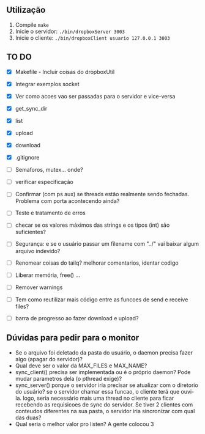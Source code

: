 ## Utilização
1. Compile ```make```
2. Inicie o servidor: ```./bin/dropboxServer 3003```
3. Inicie o cliente: ```./bin/dropboxClient usuario 127.0.0.1 3003```

## TO DO
- [x] Makefile - Incluir coisas do dropboxUtil
- [x] Integrar exemplos socket
- [x] Ver como acoes vao ser passadas para o servidor e vice-versa
- [x] get_sync_dir
- [x] list
- [x] upload
- [x] download
- [x] .gitignore
- [ ] Semaforos, mutex... onde?
- [ ] verificar especificação
- [ ] Confirmar (com ps aux) se threads estão realmente sendo fechadas. Problema com porta acontecendo ainda?
- [ ] Teste e tratamento de erros
- [ ] checar se os valores máximos das strings e os tipos (int) são suficientes?
- [ ] Segurança: e se o usuário passar um filename com "../" vai baixar algum arquivo indevido?
- [ ] Renomear coisas do tailq? melhorar comentarios, identar codigo
- [ ] Liberar memória, free() ...
- [ ] Remover warnings
- [ ] Tem como reutilizar mais código entre as funcoes de send e receive files?
- [ ] barra de progresso ao fazer download e upload?


## Dúvidas para pedir para o monitor
- Se o arquivo foi deletado da pasta do usuário, o daemon precisa fazer algo (apagar do servidor)?
- Qual deve ser o valor da MAX_FILES e MAX_NAME?
- sync_client() precisa ser implementada ou é o próprio daemon? Pode mudar parametros dela (o pthread exige)?
- sync_server() porque o servidor iria precisar se atualizar com o diretorio do usuário? se o servidor chamar essa funcao, o cliente terá que ouvi-la. logo, seria necessário mais uma thread no cliente para ficar recebendo as requisicoes de sync do servidor. Se tiver 2 clientes com conteudos diferentes na sua pasta, o servidor iria sincronizar com qual das duas?
- Qual seria o melhor valor pro listen? A gente colocou 3
